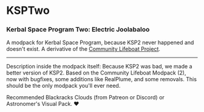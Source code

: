 # KSPTwo

### Kerbal Space Program Two: Electric Joolabaloo

A modpack for Kerbal Space Program, because KSP2 never happened and doesn't exist. A derivative of the [Community Lifeboat Project](https://github.com/mystwalkerKSP/Kerbal-Space-Program-Community-Lifeboat-Project).

---

Description inside the modpack itself: Because KSP2 was bad, we made a better version of KSP2. Based on the Community Lifeboat Modpack (2), now with bugfixes, some additions like RealPlume, and some removals. This should be the only modpack you'll ever need.

Recommended Blackracks Clouds (from Patreon or Discord) or Astronomer's Visual Pack. ♥️

